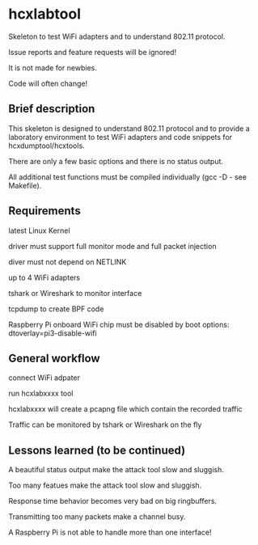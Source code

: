 hcxlabtool
==============

Skeleton to test WiFi adapters and to understand 802.11 protocol.

Issue reports and feature requests will be ignored!

It is not made for newbies.

Code will often change!


Brief description
--------------

This skeleton is designed to understand 802.11 protocol and to provide a laboratory environment to test WiFi adapters and code snippets for hcxdumptool/hcxtools.

There are only a few basic options and there is no status output.

All additional test functions must be compiled individually (gcc -D - see Makefile).


Requirements
--------------

latest Linux Kernel

driver must support full monitor mode and full packet injection

diver must not depend on NETLINK

up to 4 WiFi adapters

tshark or Wireshark to monitor interface

tcpdump to create BPF code

Raspberry Pi onboard WiFi chip must be disabled by boot options: dtoverlay=pi3-disable-wifi


General workflow
--------------

connect WiFi adpater

run hcxlabxxxx tool

hcxlabxxxx will create a pcapng file which contain the recorded traffic

Traffic can be monitored by tshark or Wireshark on the fly 


Lessons learned (to be continued)
--------------

A beautiful status output make the attack tool slow and sluggish.

Too many featues make the attack tool slow and sluggish.

Response time behavior becomes very bad on big ringbuffers.

Transmitting too many packets make a channel busy.

A Raspberry Pi is not able to handle more than one interface!
